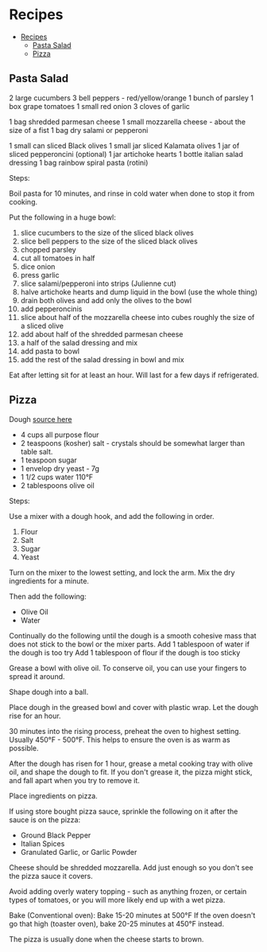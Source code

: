 # Recipes

- [Recipes](#recipes)
	- [Pasta Salad](#pasta-salad)
	- [Pizza](#pizza)

## Pasta Salad

2 large cucumbers
3 bell peppers - red/yellow/orange
1 bunch of parsley
1 box grape tomatoes
1 small red onion
3 cloves of garlic

1 bag shredded parmesan cheese
1 small mozzarella cheese - about the size of a fist
1 bag dry salami or pepperoni

1 small can sliced Black olives
1 small jar sliced Kalamata olives
1 jar of sliced pepperoncini (optional)
1 jar artichoke hearts
1 bottle italian salad dressing
1 bag rainbow spiral pasta (rotini)

Steps:

Boil pasta for 10 minutes, and rinse in cold water when done to stop it from cooking.

Put the following in a huge bowl:

1. slice cucumbers to the size of the sliced black olives
2. slice bell peppers to the size of the sliced black olives
3. chopped parsley
4. cut all tomatoes in half
5. dice onion
6. press garlic
7. slice salami/pepperoni into strips (Julienne cut)
8. halve artichoke hearts and dump liquid in the bowl (use the whole thing)
9. drain both olives and add only the olives to the bowl
10. add pepperoncinis
11. slice about half of the mozzarella cheese into cubes roughly the size of a sliced olive
12. add about half of the shredded parmesan cheese
13. a half of the salad dressing and mix
14. add pasta to bowl
15. add the rest of the salad dressing in bowl and mix

Eat after letting sit for at least an hour. Will last for a few days if refrigerated.

## Pizza

Dough [source here](https://www.foodnetwork.com/recipes/bobby-flay/pizza-dough-recipe-1921714)

- 4 cups all purpose flour
- 2 teaspoons (kosher) salt - crystals should be somewhat larger than table salt.
- 1 teaspoon sugar
- 1 envelop dry yeast - 7g
- 1 1/2 cups water 110°F
- 2 tablespoons olive oil

Steps:

Use a mixer with a dough hook, and add the following in order.

1. Flour
2. Salt
3. Sugar
4. Yeast

Turn on the mixer to the lowest setting, and lock the arm.
Mix the dry ingredients for a minute.

Then add the following:

- Olive Oil
- Water

Continually do the following until the dough is a smooth cohesive mass that does not stick to the bowl or the mixer parts.
Add 1 tablespoon of water if the dough is too try
Add 1 tablespoon of flour if the dough is too sticky

Grease a bowl with olive oil. To conserve oil, you can use your fingers to spread it around.

Shape dough into a ball.

Place dough in the greased bowl and cover with plastic wrap. Let the dough rise for an hour.

30 minutes into the rising process, preheat the oven to highest setting. Usually 450°F - 500°F. This helps to ensure the oven is as warm as possible.

After the dough has risen for 1 hour, grease a metal cooking tray with olive oil, and shape the dough to fit. If you don't grease it, the pizza might stick, and fall apart when you try to remove it.

Place ingredients on pizza.

If using store bought pizza sauce, sprinkle the following on it after the sauce is on the pizza:

- Ground Black Pepper
- Italian Spices
- Granulated Garlic, or Garlic Powder

Cheese should be shredded mozzarella. Add just enough so you don't see the pizza sauce it covers.

Avoid adding overly watery topping - such as anything frozen, or certain types of tomatoes, or you will more likely end up with a wet pizza.

Bake (Conventional oven):
Bake 15-20 minutes at 500°F
If the oven doesn't go that high (toaster oven), bake 20-25 minutes at 450°F instead.

The pizza is usually done when the cheese starts to brown.

